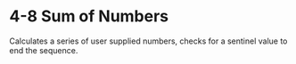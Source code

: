 # 4-8 Sum of Numbers
Calculates a series of user supplied numbers, checks for a sentinel value to end the sequence.
